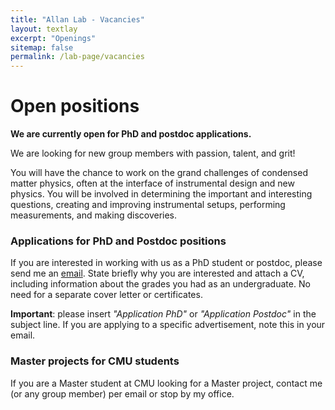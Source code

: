 ```yaml
---
title: "Allan Lab - Vacancies"
layout: textlay
excerpt: "Openings"
sitemap: false
permalink: /lab-page/vacancies
---
```


# Open positions

**We are currently open for PhD and postdoc applications.**

We are  looking for new group members with passion, talent, and grit!

You will have the chance to work on the grand challenges of condensed matter physics, often at the interface of instrumental design and new physics. You will be involved in determining the important and interesting questions, creating and improving instrumental setups, performing measurements, and making discoveries.


### Applications for PhD and Postdoc positions
If you are interested in working with us as a PhD student or postdoc, please send me an [email](mailto:beidic@andrew.cmu.edu). State briefly why you are interested and attach a CV, including information about the grades you had as an undergraduate. No need for a separate cover letter or certificates. 

**Important**: please insert _"Application PhD"_ or _"Application Postdoc"_ in the subject line. If you are applying to a specific advertisement, note this in your email.


### Master projects for CMU students
If you are a Master student at CMU looking for a Master project, contact me (or any group member) per email or stop by my office.
